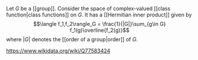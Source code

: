Let $G$ be a [[group]]. Consider the space of complex-valued [[class function|class functions]] on $G$. It has a [[Hermitian inner product]] given by $$\langle f_1,f_2\rangle_G = \frac{1}{|G|}\sum_{g\in G} f_1(g)\overline{f_2(g)}$$ where $|G|$ denotes the [[order of a group|order]] of $G$.

https://www.wikidata.org/wiki/Q77583424